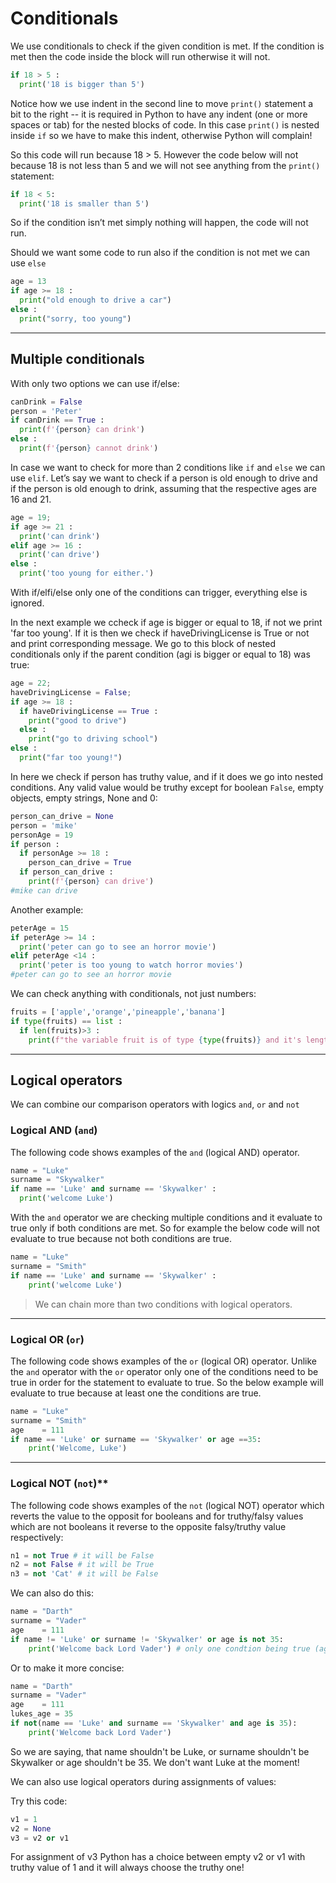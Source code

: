 # Conditionals

We use conditionals to check if the given condition is met. If the condition is met then the code inside the block will run otherwise it will not.

```python
if 18 > 5 :
  print('18 is bigger than 5')
```
Notice how we use indent in the second line to move `print()` statement a bit to the right -- it is required in Python to have any indent (one or more spaces or tab) for the nested blocks of code. In this case `print()` is nested inside `if` so we have to make this indent, otherwise Python will complain! 

So this code will run because 18 > 5. However the code below will not because 18 is not less than 5 and we will not see anything from the `print()` statement:

```python
if 18 < 5:
  print('18 is smaller than 5')
```

So if the condition isn’t met simply nothing will happen, the code will not run.

Should we want some code to run also if the condition is not met we can use `else`

```python
age = 13
if age >= 18 :
  print("old enough to drive a car")
else :
  print("sorry, too young")

```

---

## Multiple conditionals

With only two options we can use if/else:

```python
canDrink = False
person = 'Peter'
if canDrink == True :
  print(f'{person} can drink')
else :
  print(f'{person} cannot drink')
```

In case we want to check for more than 2 conditions like `if` and `else` we can use `elif`. Let’s say we want to check if a person is old enough to drive and if the person is old enough to drink, assuming that the respective ages are 16 and 21.

```python
age = 19;
if age >= 21 :
  print('can drink')
elif age >= 16 :
  print('can drive')
else :
  print('too young for either.')
```

With if/elfi/else only one of the conditions can trigger, everything else is ignored.

In the next example we ccheck if age is bigger or equal to 18, if not we print 'far too young'. If it is then we check if haveDrivingLicense is True or not and print corresponding message. We go to this block of nested conditionals only if the parent condition (agi is bigger or equal to 18) was true:

```python
age = 22;
haveDrivingLicense = False;
if age >= 18 :
  if haveDrivingLicense == True :
    print("good to drive")
  else :
    print("go to driving school")
else :
  print("far too young!")
```

In here we check if person has truthy value, and if it does we go into nested conditions. Any valid value would be truthy except for boolean `False`, empty objects, empty strings, None and 0:
```python
person_can_drive = None
person = 'mike'
personAge = 19
if person :
  if personAge >= 18 :
    person_can_drive = True
  if person_can_drive :
    print(f'{person} can drive')
#mike can drive
```

Another example:

```python
peterAge = 15
if peterAge >= 14 :
  print('peter can go to see an horror movie')
elif peterAge <14 :
  print('peter is too young to watch horror movies')
#peter can go to see an horror movie
```

We can check anything with conditionals, not just numbers:

```python
fruits = ['apple','orange','pineapple','banana']
if type(fruits) == list :
  if len(fruits)>3 :
    print(f"the variable fruit is of type {type(fruits)} and it's length is more than 3")
```

---

## Logical operators

We can combine our comparison operators with logics `and`, `or` and `not`

### Logical AND (`and`)

The following code shows examples of the `and` (logical AND) operator.

```python
name = "Luke"
surname = "Skywalker"
if name == 'Luke' and surname == 'Skywalker' :
  print('welcome Luke')
```

With the `and` operator we are checking multiple conditions and it evaluate to true only if both conditions are met. So for example the below code will not evaluate to true because not both conditions are true.

```python
name = "Luke"
surname = "Smith"
if name == 'Luke' and surname == 'Skywalker' :
    print('welcome Luke')
```

>We can chain more than two conditions with logical operators.

---

### Logical OR (`or`)

The following code shows examples of the `or` (logical OR) operator. Unlike the `and` operator with the `or` operator only one of the conditions need to be true in order for the statement to evaluate to true. So the below example will evaluate to true because at least one the conditions are true.

```python
name = "Luke"
surname = "Smith"
age    = 111
if name == 'Luke' or surname == 'Skywalker' or age ==35:
    print('Welcome, Luke')
```

---

### Logical NOT (`not`)**

The following code shows examples of the `not` (logical NOT) operator which reverts the value to the opposit for booleans and for truthy/falsy values which are not booleans it reverse to the opposite falsy/truthy value respectively:

```python
n1 = not True # it will be False
n2 = not False # it will be True
n3 = not 'Cat' # it will be False
```

We can also do this:

```python
name = "Darth"
surname = "Vader"
age    = 111
if name != 'Luke' or surname != 'Skywalker' or age is not 35:
    print('Welcome back Lord Vader') # only one condtion being true (age is not 35) is enough to pass it
```

Or to make it more concise:
```python
name = "Darth"
surname = "Vader"
age    = 111
lukes_age = 35
if not(name == 'Luke' and surname == 'Skywalker' and age is 35):
    print('Welcome back Lord Vader')
```
So we are saying, that name shouldn't be Luke, or surname shouldn't be Skywalker or age shouldn't be 35. We don't want Luke at the moment! 

We can also use logical operators during assignments of values:

Try this code:
```python
v1 = 1
v2 = None
v3 = v2 or v1
```

For assignment of v3 Python has a choice between empty v2 or v1 with truthy value of 1 and it will always choose the truthy one! 
